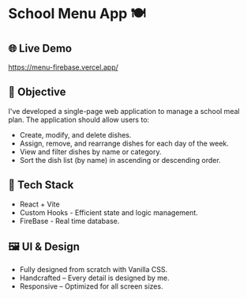 # School Menu App 🍽️

## 🌐 Live Demo
https://menu-firebase.vercel.app/


## 🍧  Objective

I've developed a single-page web application to manage a school meal plan. 
The application should allow users to:
- Create, modify, and delete dishes.
- Assign, remove, and rearrange dishes for each day of the week.
- View and filter dishes by name or category.
- Sort the dish list (by name) in ascending or descending order.

## 🥣 Tech Stack

- React + Vite
- Custom Hooks - Efficient state and logic management.
- FireBase - Real time database.

## 🖼️ UI & Design

- Fully designed from scratch with Vanilla CSS.
- Handcrafted – Every detail is designed by me.
- Responsive – Optimized for all screen sizes.